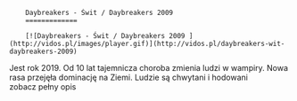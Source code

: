 
        Daybreakers - Świt / Daybreakers 2009 
        =============
        
        [![Daybreakers - Świt / Daybreakers 2009 ](http://vidos.pl/images/player.gif)](http://vidos.pl/daybreakers-wit-daybreakers-2009)
        
        
 Jest rok 2019. Od 10 lat tajemnicza choroba zmienia ludzi w wampiry. Nowa rasa przejęła dominację na Ziemi. Ludzie są chwytani i hodowani zobacz pełny opis
    